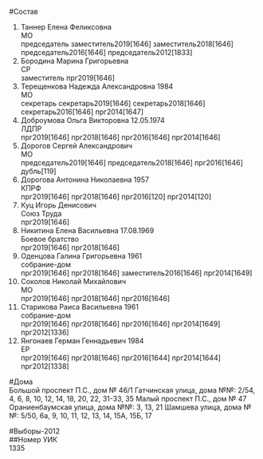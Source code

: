 #Состав  
1. Таннер Елена Феликсовна  
    МО  
    председатель заместитель2019[1646] заместитель2018[1646] председатель2016[1646] председатель2012[1833]  
2. Бородина Марина Григорьевна  
    СР  
    заместитель прг2019[1646]  
3. Терещенкова Надежда Александровна 1984  
    МО  
    секретарь секретарь2019[1646] секретарь2018[1646] секретарь2016[1646] прг2014[1647]  
4. Доброумова Ольга Викторовна 12.05.1974  
    ЛДПР  
    прг2019[1646] прг2018[1646] прг2016[1646] прг2014[1646]  
5. Дорогов Сергей Александрович  
    МО  
    председатель2019[1646] председатель2018[1646] прг2016[1646] дубль[119]  
6. Дорогова Антонина Николаевна 1957  
    КПРФ  
    прг2019[1646] прг2018[1646] прг2016[120] прг2014[120]  
7. Куц Игорь Денисович  
    Союз Труда  
    прг2019[1646]  
8. Никитина Елена Васильевна 17.08.1969  
    Боевое братство  
    прг2019[1646] прг2018[1646]  
9. Оденцова Галина Григорьевна 1961  
    собрание-дом  
    прг2019[1646] прг2018[1646] заместитель2016[1646] прг2014[1649]  
10. Соколов Николай Михайлович  
    МО  
    прг2019[1646] прг2018[1646] прг2016[1646]  
11. Старикова Раиса Васильевна 1961  
    собрание-дом  
    прг2019[1646] прг2018[1646] прг2016[1646] прг2014[1649] прг2012[1336]  
12. Янгонаев Герман Геннадьевич 1984  
    ЕР  
    прг2019[1646] прг2018[1646] прг2016[1644] прг2014[1644] прг2012[1338]  
  
#Дома  
Большой проспект П.С., дом № 46/1 Гатчинская улица, дома №№: 2/54, 4, 6, 8, 10, 12, 14, 18, 20, 22, 31-33, 35  Малый проспект П.С., дом № 47 Ораниенбаумская улица, дома №№: 3, 13, 21 Шамшева улица, дома №№: 5/50, 6а, 9, 10, 11, 12, 13, 14, 15А, 15Б, 17  
  
#Выборы-2012  
##Номер УИК  
1335  
